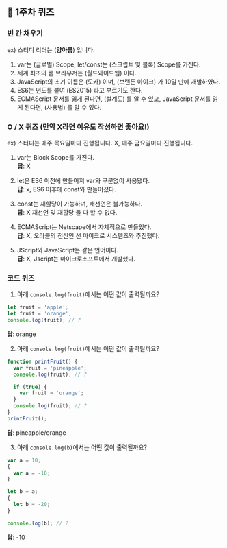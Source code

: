 ## 📝 1주차 퀴즈

### 빈 칸 채우기

ex) 스터디 리더는 (**양아름**) 입니다.

1. var는 (글로벌) Scope, let/const는 (스크립트 및 블록) Scope를 가진다.
2. 세계 최초의 웹 브라우저는 (월드와이드웹) 이다.
3. JavaScript의 초기 이름은 (모카) 이며, (브랜든 아이크) 가 10일 만에 개발하였다.
4. ES6는 년도를 붙여 (ES2015) 라고 부르기도 한다.
5. ECMAScript 문서를 읽게 된다면, (설계도) 를 알 수 있고, JavaScript 문서를 읽게 된다면, (사용법) 를 알 수 있다.

### O / X 퀴즈 (만약 X라면 이유도 작성하면 좋아요!)

ex) 스터디는 매주 목요일마다 진행됩니다.
X, 매주 금요일마다 진행됩니다.

1. var는 Block Scope를 가진다.  
   **답**: X

2. let은 ES6 이전에 만들어져 var와 구분없이 사용됐다.  
   **답**: x, ES6 이후에 const와 만들어졌다.

3. const는 재할당이 가능하며, 재선언은 불가능하다.  
   **답**: X 재선언 및 재할당 둘 다 할 수 없다.

4. ECMAScript는 Netscape에서 자체적으로 만들었다.  
   **답**: X, 오라클의 전신인 선 마이크로 시스템즈와 추진했다.

5. JScript와 JavaScript는 같은 언어이다.  
   **답**: X, Jscript는 마이크로소프트에서 개발했다.

### 코드 퀴즈

1. 아래 `console.log(fruit)`에서는 어떤 값이 출력될까요?

```javascript
let fruit = 'apple';
let fruit = 'orange';
console.log(fruit); // ?
```

**답**: orange

2. 아래 `console.log(fruit)`에서는 어떤 값이 출력될까요?

```javascript
function printFruit() {
  var fruit = 'pineapple';
  console.log(fruit); // ?

  if (true) {
    var fruit = 'orange';
  }
  console.log(fruit); // ?
}
printFruit();
```

**답**: pineapple/orange

3. 아래 `console.log(b)`에서는 어떤 값이 출력될까요?

```javascript
var a = 10;
{
  var a = -10;
}

let b = a;
{
  let b = -20;
}

console.log(b); // ?
```

**답**: -10
